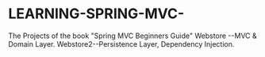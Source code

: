 # LEARNING-SPRING-MVC-
The Projects of the book "Spring MVC Beginners Guide" 
Webstore --MVC & Domain Layer.
Webstore2--Persistence Layer, Dependency Injection.
